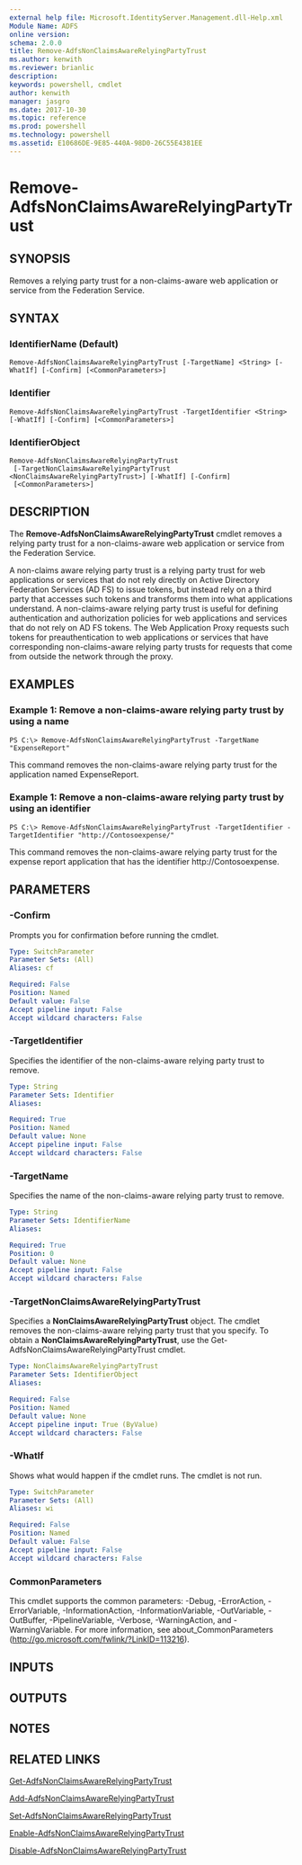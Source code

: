 ```yaml
---
external help file: Microsoft.IdentityServer.Management.dll-Help.xml
Module Name: ADFS
online version: 
schema: 2.0.0
title: Remove-AdfsNonClaimsAwareRelyingPartyTrust
ms.author: kenwith
ms.reviewer: brianlic
description: 
keywords: powershell, cmdlet
author: kenwith
manager: jasgro
ms.date: 2017-10-30
ms.topic: reference
ms.prod: powershell
ms.technology: powershell
ms.assetid: E10686DE-9E85-440A-98D0-26C55E4381EE
---
```


# Remove-AdfsNonClaimsAwareRelyingPartyTrust

## SYNOPSIS
Removes a relying party trust for a non-claims-aware web application or service from the Federation Service.

## SYNTAX

### IdentifierName (Default)
```
Remove-AdfsNonClaimsAwareRelyingPartyTrust [-TargetName] <String> [-WhatIf] [-Confirm] [<CommonParameters>]
```

### Identifier
```
Remove-AdfsNonClaimsAwareRelyingPartyTrust -TargetIdentifier <String> [-WhatIf] [-Confirm] [<CommonParameters>]
```

### IdentifierObject
```
Remove-AdfsNonClaimsAwareRelyingPartyTrust
 [-TargetNonClaimsAwareRelyingPartyTrust <NonClaimsAwareRelyingPartyTrust>] [-WhatIf] [-Confirm]
 [<CommonParameters>]
```

## DESCRIPTION
The **Remove-AdfsNonClaimsAwareRelyingPartyTrust** cmdlet removes a relying party trust for a non-claims-aware web application or service from the Federation Service.

A non-claims aware relying party trust is a relying party trust for web applications or services that do not rely directly on Active Directory Federation Services (AD FS) to issue tokens, but instead rely on a third party that accesses such tokens and transforms them into what applications understand.
A non-claims-aware relying party trust is useful for defining authentication and authorization policies for web applications and services that do not rely on AD FS tokens.
The Web Application Proxy requests such tokens for preauthentication to web applications or services that have corresponding non-claims-aware relying party trusts for requests that come from outside the network through the proxy.

## EXAMPLES

### Example 1: Remove a non-claims-aware relying party trust by using a name
```
PS C:\> Remove-AdfsNonClaimsAwareRelyingPartyTrust -TargetName "ExpenseReport"
```

This command removes the non-claims-aware relying party trust for the application named ExpenseReport.

### Example 1: Remove a non-claims-aware relying party trust by using an identifier
```
PS C:\> Remove-AdfsNonClaimsAwareRelyingPartyTrust -TargetIdentifier -TargetIdentifier "http://Contosoexpense/"
```

This command removes the non-claims-aware relying party trust for the expense report application that has the identifier http://Contosoexpense.

## PARAMETERS

### -Confirm
Prompts you for confirmation before running the cmdlet.

```yaml
Type: SwitchParameter
Parameter Sets: (All)
Aliases: cf

Required: False
Position: Named
Default value: False
Accept pipeline input: False
Accept wildcard characters: False
```

### -TargetIdentifier
Specifies the identifier of the non-claims-aware relying party trust to remove.

```yaml
Type: String
Parameter Sets: Identifier
Aliases: 

Required: True
Position: Named
Default value: None
Accept pipeline input: False
Accept wildcard characters: False
```

### -TargetName
Specifies the name of the non-claims-aware relying party trust to remove.

```yaml
Type: String
Parameter Sets: IdentifierName
Aliases: 

Required: True
Position: 0
Default value: None
Accept pipeline input: False
Accept wildcard characters: False
```

### -TargetNonClaimsAwareRelyingPartyTrust
Specifies a **NonClaimsAwareRelyingPartyTrust** object.
The cmdlet removes the non-claims-aware relying party trust that you specify.
To obtain a **NonClaimsAwareRelyingPartyTrust**, use the Get-AdfsNonClaimsAwareRelyingPartyTrust cmdlet.

```yaml
Type: NonClaimsAwareRelyingPartyTrust
Parameter Sets: IdentifierObject
Aliases: 

Required: False
Position: Named
Default value: None
Accept pipeline input: True (ByValue)
Accept wildcard characters: False
```

### -WhatIf
Shows what would happen if the cmdlet runs.
The cmdlet is not run.

```yaml
Type: SwitchParameter
Parameter Sets: (All)
Aliases: wi

Required: False
Position: Named
Default value: False
Accept pipeline input: False
Accept wildcard characters: False
```

### CommonParameters
This cmdlet supports the common parameters: -Debug, -ErrorAction, -ErrorVariable, -InformationAction, -InformationVariable, -OutVariable, -OutBuffer, -PipelineVariable, -Verbose, -WarningAction, and -WarningVariable. For more information, see about_CommonParameters (http://go.microsoft.com/fwlink/?LinkID=113216).

## INPUTS

## OUTPUTS

## NOTES

## RELATED LINKS

[Get-AdfsNonClaimsAwareRelyingPartyTrust](./Get-AdfsNonClaimsAwareRelyingPartyTrust.md)

[Add-AdfsNonClaimsAwareRelyingPartyTrust](./Add-AdfsNonClaimsAwareRelyingPartyTrust.md)

[Set-AdfsNonClaimsAwareRelyingPartyTrust](./Set-AdfsNonClaimsAwareRelyingPartyTrust.md)

[Enable-AdfsNonClaimsAwareRelyingPartyTrust](./Enable-AdfsNonClaimsAwareRelyingPartyTrust.md)

[Disable-AdfsNonClaimsAwareRelyingPartyTrust](./Disable-AdfsNonClaimsAwareRelyingPartyTrust.md)

